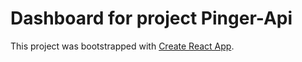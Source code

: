 # Dashboard for project Pinger-Api

This project was bootstrapped with [Create React App](https://github.com/facebook/create-react-app).
